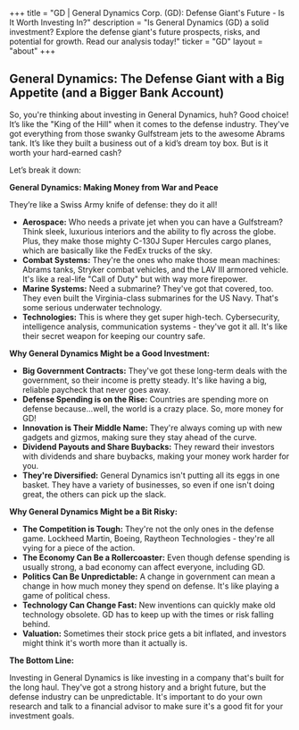 +++
title = "GD |  General Dynamics Corp. (GD): Defense Giant's Future - Is It Worth Investing In?"
description = "Is General Dynamics (GD) a solid investment? Explore the defense giant's future prospects, risks, and potential for growth. Read our analysis today!"
ticker = "GD"
layout = "about"
+++

        


## General Dynamics:  The Defense Giant with a Big Appetite (and a Bigger Bank Account)

So, you're thinking about investing in General Dynamics, huh?  Good choice!  It’s like the  "King of the Hill" when it comes to the defense industry.  They've got everything from those swanky Gulfstream jets to the awesome Abrams tank. It’s like they built a business out of a kid’s dream toy box. But is it worth your hard-earned cash?

Let’s break it down:  

**General Dynamics: Making Money from War and Peace**

They’re like a Swiss Army knife of defense: they do it all! 

* **Aerospace:**  Who needs a private jet when you can have a Gulfstream?  Think sleek, luxurious interiors and the ability to fly across the globe. Plus, they make those mighty C-130J Super Hercules cargo planes, which are basically like the FedEx trucks of the sky.
* **Combat Systems:**  They're the ones who make those mean machines: Abrams tanks, Stryker combat vehicles, and the LAV III armored vehicle. It's like a real-life "Call of Duty" but with way more firepower. 
* **Marine Systems:**  Need a submarine? They've got that covered, too.  They even built the Virginia-class submarines for the US Navy. That's some serious underwater technology. 
* **Technologies:** This is where they get super high-tech. Cybersecurity, intelligence analysis, communication systems - they've got it all.  It's like their secret weapon for keeping our country safe. 

**Why General Dynamics Might be a Good Investment:**

* **Big Government Contracts:**  They've got these long-term deals with the government,  so their income is pretty steady.  It's like having a big, reliable paycheck that never goes away. 
* **Defense Spending is on the Rise:** Countries are spending more on defense because...well, the world is a crazy place. So, more money for GD!
* **Innovation is Their Middle Name:**  They're always coming up with new gadgets and gizmos, making sure they stay ahead of the curve. 
* **Dividend Payouts and Share Buybacks:**  They reward their investors with dividends and share buybacks, making your money work harder for you.
* **They're Diversified:**  General Dynamics isn't putting all its eggs in one basket.  They have a variety of businesses, so even if one isn't doing great, the others can pick up the slack.  

**Why General Dynamics Might be a Bit Risky:**

* **The Competition is Tough:**  They're not the only ones in the defense game.  Lockheed Martin, Boeing, Raytheon Technologies - they're all vying for a piece of the action.
* **The Economy Can Be a Rollercoaster:**  Even though defense spending is usually strong, a bad economy can affect everyone, including GD. 
* **Politics Can Be Unpredictable:**  A change in government can mean a change in how much money they spend on defense.  It's like playing a game of political chess.
* **Technology Can Change Fast:**  New inventions can quickly make old technology obsolete.  GD has to keep up with the times or risk falling behind.
* **Valuation:**  Sometimes their stock price gets a bit inflated, and investors might think it's worth more than it actually is.  

**The Bottom Line:**

Investing in General Dynamics is like investing in a company that's built for the long haul. They've got a strong history and a bright future, but the defense industry can be unpredictable.  It's important to do your own research and talk to a financial advisor to make sure it's a good fit for your investment goals. 

        